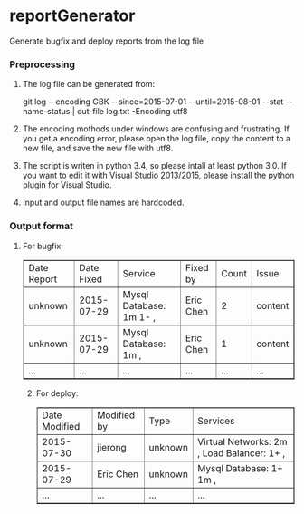 # reportGenerator
Generate bugfix and deploy reports from the log file

### Preprocessing
1. The log file can be generated from:

    git log --encoding GBK --since=2015-07-01 --until=2015-08-01 --stat --name-status | out-file log.txt -Encoding utf8

2. The encoding mothods under windows are confusing and frustrating. If you get a encoding error, please open the log file, copy the content to a new file, and save the new file with utf8.

3. The script is writen in python 3.4, so please intall at least python 3.0. If you want to edit it with Visual Studio 2013/2015, please install the python plugin for Visual Studio.

4. Input and output file names are hardcoded.

### Output format

1. For bugfix:

	<table border="1">
	<tr>
	<td>Date Report</td>
	<td>Date Fixed</td>
	<td>Service</td>
	<td>Fixed by</td>
	<td>Count</td>
	<td>Issue</td>
</tr>
<tr>
<td>unknown</td>
<td>2015-07-29</td>
<td>Mysql Database: 1m 1- , </td>
<td>Eric Chen</td>
<td>2</td>
<td>content</td>
</tr>
<tr>
<td>unknown</td>
<td>2015-07-29</td>
<td>Mysql Database: 1m , </td>
<td>Eric Chen</td>
<td>1</td>
<td>content</td>
</tr>
<tr>
<td>...</td>
<td>...</td>
<td>...</td>
<td>...</td>
<td>...</td>
<td>...</td>
</tr>
</table>

2. For deploy:

	<table border="1">
<tr>
<td>Date Modified</td>
<td>Modified by</td>
<td>Type</td>
<td>Services</td>
</tr>
<tr>
<td>2015-07-30</td>
<td>jierong</td>
<td>unknown</td>
<td>Virtual Networks: 2m , Load Balancer: 1+ , </td>
</tr>
<tr>
<td>2015-07-29</td>
<td>Eric Chen</td>
<td>unknown</td>
<td>Mysql Database: 1+ 1m , </td>
</tr>
<tr>
<td>...</td>
<td>...</td>
<td>...</td>
<td>...</td>
</tr>
</table>